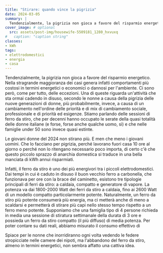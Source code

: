 ```yaml
---
title: "Stirare: quando vince la pigrizia"
date: 2024-03-05
summary: |
  Tendenzialmente, la pigrizia non gioca a favore del risparmio energetico. Nella stragrande maggioranza dei casi genera infatti comportamenti più costosi in termini energetici o economici o dannosi per l'ambiente. Ci sono però, come per tutto, delle eccezioni...
cover_image: # optional
  src: assets/post-img/housewife-5509181_1280_hxvuxq
#   caption: "caption string"
classes:
- kWh
tags:
- elettrodomestici 
- energia
- casa
---
```


Tendenzialmente, la pigrizia non gioca a favore del risparmio energetico. Nella stragrande maggioranza dei casi genera infatti comportamenti più costosi in termini energetici o economici o dannosi per l'ambiente. Ci sono però, come per tutto, delle eccezioni. Una di queste riguarda un'attività che sta ormai cadendo in disuso, secondo le nonne a causa della pigrizia delle nuove generazioni di donne, più probabilmente, invece, a causa di un cambiamento nell'ordine delle priorità e di mix di cambiamento sociale, professionale e di priorità ed esigenze. Stiamo parlando delle sessioni di ferro da stiro, che per decenni hanno occupato le serate della quasi totalità delle donne italiane (e forse, forse anche qualche uomo, sì) e che nelle famiglie under 50 sono invece quasi estinte.

Le giovani donne del 2024 non stirano più. E men che meno i giovani uomini. Che lo facciano per pigrizia, perché lavorano fuori casa 10 ore al giorno o perché non lo ritengano necessario poco importa, di certo c'è che questo piccolo sprazzo di anarchia domestica si traduce in una bella manciata di kWh annui risparmiati.

Infatti, il ferro da stiro è uno dei più energivori tra i piccoli elettrodomestici. Dai tempi in cui è caduto in disuso il buon vecchio ferro a carbonella, che funzionava per ore con la brace del caminetto, esistono tre tipologie principali di ferri da stiro: a caldaia, compatto e generatore di vapore. La potenza va dai 1800-2000 Watt dei ferri da stiro a caldaia, fino ai 2600 Watt di un modello compatto particolarmente potente. Naturalmente, un ferro da stiro più potente consumerà più energia, ma ci metterà anche di meno a scaldarsi e permetterà di stirare più capi nello stesso tempo rispetto a un ferro meno potente. Supponiamo che una famiglia tipo di 4 persone richieda in media una sessione di stiratura settimanale della durata di 3 ore e possieda un ferro da stiro compatto (il più diffuso) di media potenza. Per poter contare su dati reali, abbiamo misurato il consumo effettivo di

Spiace per le nonne che inorridiranno ogni volta vedendo le federe stropicciate nelle camere dei nipoti, ma l'abbandono del ferro da stiro, almeno in termini energetici, non sembra affatto una cattiva idea.


<!--
  created 2024-03-05 19:05:51.596917 +0100 CET m=+0.066131043
-->
